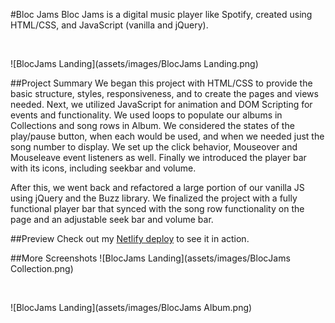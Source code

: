#Bloc Jams
Bloc Jams is a digital music player like Spotify, created using HTML/CSS, and JavaScript (vanilla and jQuery). 

<br />

![BlocJams Landing](assets/images/BlocJams Landing.png)

##Project Summary
We began this project with HTML/CSS to provide the basic structure, styles, responsiveness, and to create the pages and views needed. Next, we utilized JavaScript for animation and DOM Scripting for events and functionality. We used loops to populate our albums in Collections and song rows in Album. We considered the states of the play/pause button, when each would be used, and when we needed just the song number to display. We set up the click behavior, Mouseover and Mouseleave event listeners as well. Finally we introduced the player bar with its icons, including seekbar and volume. 

After this, we went back and refactored a large portion of our vanilla JS using jQuery and the Buzz library. We finalized the project with a fully functional player bar that synced with the song row functionality on the page and an adjustable seek bar and volume bar.

##Preview
Check out my [Netlify deploy](http://bloc-jams-travis-rodgers.netlify.com/) to see it in action.

##More Screenshots
![BlocJams Landing](assets/images/BlocJams Collection.png)

<br />

![BlocJams Landing](assets/images/BlocJams Album.png)

